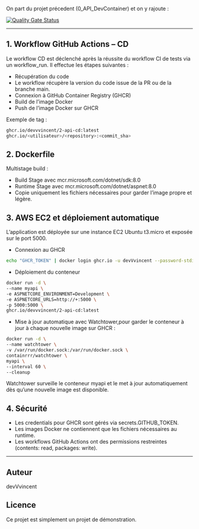 On part du projet précedent (0_API_DevContainer) et on y rajoute :

[![Quality Gate Status](https://sonarcloud.io/api/project_badges/measure?project=devVvincent_2_Api_CD&metric=alert_status)](https://sonarcloud.io/summary/new_code?id=devVvincent_2_Api_CD)

---

## 1. Workflow GitHub Actions – CD

Le workflow CD est déclenché après la réussite du workflow CI de tests via un workflow_run.
Il effectue les étapes suivantes :
- Récupération du code
- Le workflow récupère la version du code issue de la PR ou de la branche main.
- Connexion à GitHub Container Registry (GHCR)
- Build de l’image Docker
- Push de l’image Docker sur GHCR

Exemple de tag :
```sh
ghcr.io/devvvincent/2-api-cd:latest
ghcr.io/<utilisateur>/<repository>:<commit_sha>
```

## 2. Dockerfile

Multistage build :
- Build Stage avec mcr.microsoft.com/dotnet/sdk:8.0
- Runtime Stage avec mcr.microsoft.com/dotnet/aspnet:8.0
- Copie uniquement les fichiers nécessaires pour garder l’image propre et légère.

## 3. AWS EC2 et déploiement automatique

L’application est déployée sur une instance EC2 Ubuntu t3.micro et exposée sur le port 5000.

 - Connexion au GHCR
 ```sh
 echo "GHCR_TOKEN" | docker login ghcr.io -u devVvincent --password-stdin
 ```

 - Déploiement du conteneur
 ```sh
 docker run -d \
 --name myapi \
 -e ASPNETCORE_ENVIRONMENT=Development \
 -e ASPNETCORE_URLS=http://+:5000 \
 -p 5000:5000 \
 ghcr.io/devvvincent/2-api-cd:latest
 ```

- Mise à jour automatique avec Watchtower,pour garder le conteneur à jour à chaque nouvelle image sur GHCR :
 ```sh
 docker run -d \
 --name watchtower \
 -v /var/run/docker.sock:/var/run/docker.sock \
 containrrr/watchtower \
 myapi \
 --interval 60 \
 --cleanup
 ```
Watchtower surveille le conteneur myapi et le met à jour automatiquement dès qu’une nouvelle image est disponible.

## 4. Sécurité

- Les credentials pour GHCR sont gérés via secrets.GITHUB_TOKEN.
- Les images Docker ne contiennent que les fichiers nécessaires au runtime.
- Les workflows GitHub Actions ont des permissions restreintes (contents: read, packages: write).

---

## Auteur
devVvincent

## Licence
Ce projet est simplement un projet de démonstration.
